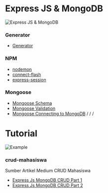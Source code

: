# Express JS & MongoDB
![Express JS & MongoDB](https://github.com/dwiatmajakrisnantara/crud-mahasiswa/blob/master/1_Ou5C9nlbXIwrDJ-XGcQeig.jpeg)

### Generator
- [Generator](https://expressjs.com/en/starter/generator.html)

### NPM
- [nodemon](https://www.npmjs.com/package/nodemon)
- [connect-flash](https://www.npmjs.com/package/connect-flash)
- [express-session](https://www.npmjs.com/package/express-session)

### Mongoose
- [Mongoose Schema](https://mongoosejs.com/docs/guide.html)
- [Mongoose Validation](https://mongoosejs.com/docs/validation.html)
- [Mongoose Connecting to MongoDB](https://mongoosejs.com/docs/validation.html)
/
/
/
# Tutorial
![Example](https://github.com/dwiatmajakrisnantara/crud-mahasiswa/blob/master/1_zrAccTvjTRo1QzuV1IFhrw.jpeg)

### crud-mahasiswa
Sumber Artikel Medium CRUD Mahasiswa 

- [Express Js MongoDB CRUD Part 1](https://medium.com/javascript-indonesia-community/express-js-mongodb-crud-part-1-1d5aba5e3629)
- [Express Js MongoDB CRUD Part 2](https://medium.com/javascript-indonesia-community/express-js-mongodb-crud-part-2-87fbedaeb04e)

